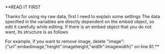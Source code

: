 **READ IT FIRST

Thanks for using my raw data, first I need to explain some settings
The data specified in the variables are directly dependent on the embed object, so edit it carefully while editing.
If there is an embed object that you do not want, its structure is as follows

For example, if you want to remove image, delete "image":{"url":embedimage,"height":imageheight,"width":imagewidth}" on line 81.**
